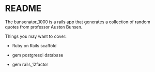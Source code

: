 # README

The bunsenator_1000 is a rails app that generates a collection of random quotes from professor Auston Bunsen.


Things you may want to cover:

* Ruby on Rails scaffold

* gem postgresql database

* gem rails_12factor
